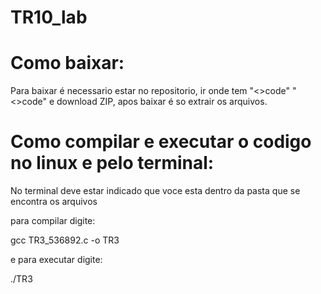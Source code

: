 # TR10_lab

# Como baixar:
Para baixar é necessario estar no repositorio, ir onde tem "<>code" "<>code" e download ZIP, apos baixar é so extrair os arquivos.

# Como compilar e executar o codigo no linux e pelo terminal:
No terminal deve estar indicado que voce esta dentro da pasta que se encontra os arquivos

para compilar digite:

gcc TR3_536892.c -o TR3

e para executar digite:

./TR3
